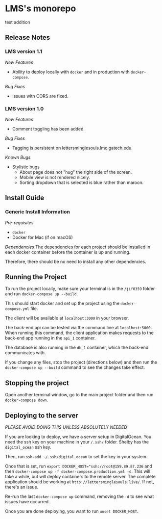 # LMS's monorepo

test addition

## Release Notes

### LMS version 1.1

_New Features_

- Ability to deploy locally with `docker` and in production with `docker-compose`.

_Bug Fixes_

- Issues with CORS are fixed.

### LMS version 1.0

_New Features_

- Comment toggling has been added.

_Bug Fixes_

- Tagging is persistent on lettersminglesouls.lmc.gatech.edu.

_Known Bugs_

- Stylistic bugs
  - About page does not "hug" the right side of the screen.
  - Mobile view is not rendered nicely.
  - Sorting dropdown that is selected is blue rather than maroon.

## Install Guide

### Generic Install Information

_Pre-requisites_

- `docker`
- Docker for Mac (if on macOS)

_Dependencies_
The dependencies for each project should be installed in
each docker container before the container is up and running.

Therefore, there should be no need to install any other dependencies.

## Running the Project

To run the project locally, make sure your terminal is in
the `/jif0359` folder and run `docker-compose up --build`.

This should start docker and set up the project using the `docker-compose.yml` file.

The client will be available at `localhost:3000` in your browser.

The back-end api can be tested via the command line at `localhost:5000`. When running this command, the client application makes requests to the back-end app running in the `api_1` container.

The database is also running in the `db_1` container, which the back-end communicates with.

If you change any files, stop the project (directions below) and then run the `docker-compose up --build` command to see the changes take effect.

## Stopping the project

Open another terminal window, go to the main project folder and then run `docker-compose down`.

## Deploying to the server

_PLEASE AVOID DOING THIS UNLESS ABSOLUTELY NEEDED_

If you are looking to deploy, we have a server setup in DigitalOcean. You need the ssh key on your machine in your `/.ssh/` folder. Shelby has the `digital_ocean` ssh key.

Then, run `ssh-add ~/.ssh/digital_ocean` to set the key in your system.

Once that is set, run `export DOCKER_HOST="ssh://root@159.89.87.236` and then `docker-compose up -f docker-compose.production.yml -d`. This will take a while, but will deploy containers to the remote server. The complete application should be working at `http://lettersminglesouls.live/`. If not, there's an issue.

Re-run the last `docker-compose up` command, removing the `-d` to see what issues have occurred.

Once you are done deploying, you want to run `unset DOCKER_HOST`.
